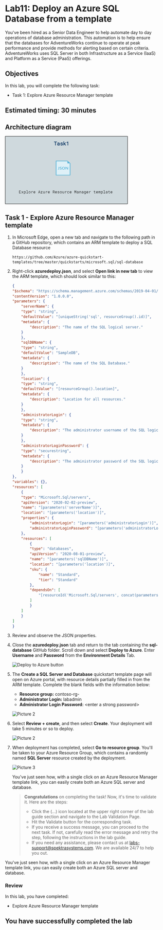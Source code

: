 # Lab11: Deploy an Azure SQL Database from a template

You've been hired as a Senior Data Engineer to help automate day to day operations of database administration. This automation is to help ensure that the databases for AdventureWorks continue to operate at peak performance and provide methods for alerting based on certain criteria. AdventureWorks uses SQL Server in both Infrastructure as a Service (IaaS) and Platform as a Service (PaaS) offerings.

## Objectives

In this lab, you will complete the following task:

+ Task 1: Explore Azure Resource Manager template

## Estimated timing: 30 minutes

## Architecture diagram

![](../images/preview(11).png)

## Task 1 - Explore Azure Resource Manager template
  
1. In Microsoft Edge, open a new tab and navigate to the following path in a GitHub repository, which contains an ARM template to deploy a SQL Database resource

    ```
    https://github.com/Azure/azure-quickstart-templates/tree/master/quickstarts/microsoft.sql/sql-database
    ```

1. Right-click **azuredeploy.json**, and select **Open link in new tab** to view the ARM template, which should look similar to this:

    ```JSON
    {
    "$schema": "https://schema.management.azure.com/schemas/2019-04-01/deploymentTemplate.json#",
    "contentVersion": "1.0.0.0",
    "parameters": {
        "serverName": {
        "type": "string",
        "defaultValue": "[uniqueString('sql', resourceGroup().id)]",
        "metadata": {
            "description": "The name of the SQL logical server."
        }
        },
        "sqlDBName": {
        "type": "string",
        "defaultValue": "SampleDB",
        "metadata": {
            "description": "The name of the SQL Database."
        }
        },
        "location": {
        "type": "string",
        "defaultValue": "[resourceGroup().location]",
        "metadata": {
            "description": "Location for all resources."
        }
        },
        "administratorLogin": {
        "type": "string",
        "metadata": {
            "description": "The administrator username of the SQL logical server."
        }
        },
        "administratorLoginPassword": {
        "type": "securestring",
        "metadata": {
            "description": "The administrator password of the SQL logical server."
        }
        }
    },
    "variables": {},
    "resources": [
        {
        "type": "Microsoft.Sql/servers",
        "apiVersion": "2020-02-02-preview",
        "name": "[parameters('serverName')]",
        "location": "[parameters('location')]",
        "properties": {
            "administratorLogin": "[parameters('administratorLogin')]",
            "administratorLoginPassword": "[parameters('administratorLoginPassword')]"
        },
        "resources": [
            {
            "type": "databases",
            "apiVersion": "2020-08-01-preview",
            "name": "[parameters('sqlDBName')]",
            "location": "[parameters('location')]",
            "sku": {
                "name": "Standard",
                "tier": "Standard"
            },
            "dependsOn": [
                "[resourceId('Microsoft.Sql/servers', concat(parameters('serverName')))]"
            ]
            }
        ]
        }
    ]
    }
    ```

1. Review and observe the JSON properties.

1. Close the **azuredeploy.json** tab and return to the tab containing the **sql-database** GitHub folder. Scroll down and select **Deploy to Azure**. Enter **Username** and **Password** from the **Environment Details** Tab.

    ![Deploy to Azure button](../images/dp300-lab11-img1_newone.png)

1. The **Create a SQL Server and Database** quickstart template page will open on Azure portal, with resource details partially filled in from the ARM template. Complete the blank fields with the information below:

    - **Resource group:** contoso-rg-<inject key="DeploymentID" enableCopy="false" />
    - **Administrator Login:** labadmin
    - **Administrator Login Password:** &lt;enter a strong password&gt;
    
    ![Picture 2](../images/dp300-lab11-usernamepassword.png)
    
1. Select **Review + create**, and then select **Create**. Your deployment will take 5 minutes or so to deploy.

    ![Picture 2](../images/dp300-lab11-img02.png)

1. When deployment has completed, select **Go to resource group**. You'll be taken to your Azure Resource Group, which contains a randomly named **SQL Server** resource created by the deployment.

    ![Picture 3](../images/dp300-lab11-img3.png)
   
   You've just seen how, with a single click on an Azure Resource Manager template link, you can easily create both an Azure SQL server and database.
    
    > **Congratulations** on completing the task! Now, it's time to validate it. Here are the steps:
    > - Click the (...) icon located at the upper right corner of the lab guide section and navigate to the Lab Validation Page.
    > - Hit the Validate button for the corresponding task.
    > - If you receive a success message, you can proceed to the next task. If not, carefully read the error message and retry the step, following the instructions in the lab guide.
    > - If you need any assistance, please contact us at labs-support@spektrasystems.com. We are available 24/7 to help you out.

You've just seen how, with a single click on an Azure Resource Manager template link, you can easily create both an Azure SQL server and database.

### Review
In this lab, you have completed:
- Explore Azure Resource Manager template

## You have successfully completed the lab
